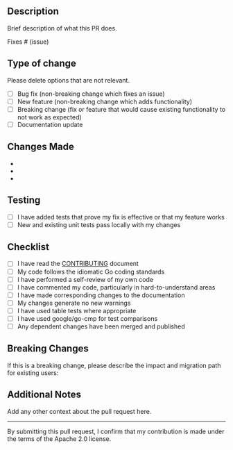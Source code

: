 <!-- markdownlint-disable-next-line MD041 -->
## Description

Brief description of what this PR does.

Fixes # (issue)

## Type of change

Please delete options that are not relevant.

- [ ] Bug fix (non-breaking change which fixes an issue)
- [ ] New feature (non-breaking change which adds functionality)
- [ ] Breaking change (fix or feature that would cause existing functionality to not work as expected)
- [ ] Documentation update

## Changes Made

-
-
-

## Testing

- [ ] I have added tests that prove my fix is effective or that my feature works
- [ ] New and existing unit tests pass locally with my changes

## Checklist

- [ ] I have read the [CONTRIBUTING](https://github.com/terr4m/terraform-provider-github/blob/main/CONTRIBUTING.md) document
- [ ] My code follows the idiomatic Go coding standards
- [ ] I have performed a self-review of my own code
- [ ] I have commented my code, particularly in hard-to-understand areas
- [ ] I have made corresponding changes to the documentation
- [ ] My changes generate no new warnings
- [ ] I have used table tests where appropriate
- [ ] I have used google/go-cmp for test comparisons
- [ ] Any dependent changes have been merged and published

## Breaking Changes

If this is a breaking change, please describe the impact and migration path for existing users:

## Additional Notes

Add any other context about the pull request here.

---

By submitting this pull request, I confirm that my contribution is made under the terms of the Apache 2.0 license.
